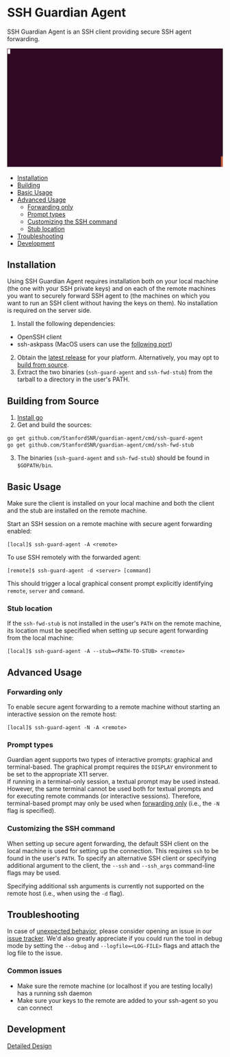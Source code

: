 # SSH Guardian Agent

SSH Guardian Agent is an SSH client providing secure SSH agent forwarding.

![Example](animation.gif)


* [Installation](#installation)
* [Building](#building)
* [Basic Usage](#basic-usage)
* [Advanced Usage](#advanced-usage)
   * [Forwarding only](#forwarding-only)
   * [Prompt types](#prompt-types)
   * [Customizing the SSH command](#customizing-the-ssh-command)
   * [Stub location](#stub-location)
* [Troubleshooting](#troubleshooting)
* [Development](#development)

## Installation
Using SSH Guardian Agent requires installation both on your local machine (the one with your SSH private keys) and on each of the remote machines you want to securely forward SSH agent to (the machines on which you want to run an SSH client without having the keys on them). No installation is required on the server side.

1. Install the following dependencies:
  * OpenSSH client
  * ssh-askpass (MacOS users can use the [following port](https://github.com/theseal/ssh-askpass))
2. Obtain the [latest release](https://github.com/StanfordSNR/guardian-agent/releases/latest) for your platform. 
Alternatively, you may opt to [build from source](#building).
3. Extract the two binaries (`ssh-guard-agent` and `ssh-fwd-stub`) from the
   tarball to a directory in the user's PATH.

## Building from Source
1. [Install go](https://golang.org/doc/install)
2. Get and build the sources:
```
go get github.com/StanfordSNR/guardian-agent/cmd/ssh-guard-agent
go get github.com/StanfordSNR/guardian-agent/cmd/ssh-fwd-stub
```
3. The binaries (`ssh-guard-agent` and `ssh-fwd-stub`) should be found in `$GOPATH/bin`.

## Basic Usage

Make sure the client is installed on your local machine and both the client and the stub
are installed on the remote machine.

Start an SSH session on a remote machine with secure agent forwarding enabled:

```
[local]$ ssh-guard-agent -A <remote>
```  


To use SSH remotely with the forwarded agent:
```
[remote]$ ssh-guard-agent -d <server> [command]
```

This should trigger a local graphical consent prompt explicitly identifying `remote`, `server` and `command`.

### Stub location

If the `ssh-fwd-stub` is not installed in the user's `PATH` on the remote machine, its location must be specified when setting up secure agent forwarding from the local machine:

```
[local]$ ssh-guard-agent -A --stub=<PATH-TO-STUB> <remote>
```

## Advanced Usage

### Forwarding only
To enable secure agent forwarding to a remote machine without starting an interactive session on the remote host:

```
[local]$ ssh-guard-agent -N -A <remote>
```

### Prompt types

Guardian agent supports two types of interactive prompts: graphical and terminal-based.
The graphical prompt requires the `DISPLAY` environment to be set to the appropriate X11 server.  
If running in a terminal-only session, a textual prompt may be used instead. However, the same terminal cannot be used both for textual prompts and for executing remote commands (or interactive sessions).
Therefore, terminal-based prompt may only be used when [forwarding only](#forwarding-only) (i.e., the `-N` flag is specified).

### Customizing the SSH command

When setting up secure agent forwarding, the default SSH client on the local machine is used for setting up the connection. This requires `ssh` to be found in the user's `PATH`. To specify an alternative SSH client or specifying additional argument to the client, the `--ssh` and `--ssh_args` command-line flags may be used. 

Specifying additional ssh arguments is currently not supported on the remote host (i.e., when using the `-d` flag).  

## Troubleshooting

In case of [unexpected behavior](https://en.wikipedia.org/wiki/Bug_(software)), please consider opening an issue in our [issue tracker](https://github.com/StanfordSNR/guardian-agent/issues).
We'd also greatly appreciate if you could run the tool in debug mode by setting the `--debug` and `--logfile=<LOG-FILE>` flags and attach the log file to the issue.

### Common issues

* Make sure the remote machine (or localhost if you are testing locally) has a running ssh daemon
* Make sure your keys to the remote are added to your ssh-agent so you can connect

## Development
[Detailed Design](doc/design.md)
